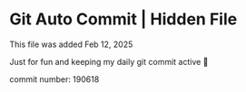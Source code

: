 # Git Auto Commit | Hidden File

This file was added Feb 12, 2025

Just for fun and keeping my daily git commit active 🤪

commit number: 190618
